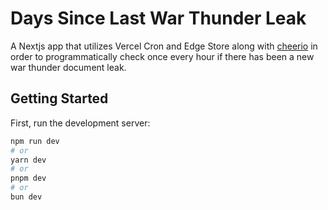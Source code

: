 # Days Since Last War Thunder Leak

A Nextjs app that utilizes Vercel Cron and Edge Store along with [cheerio](https://cheerio.js.org/) in order to programmatically check once every hour if there has been a new war thunder document leak.

## Getting Started

First, run the development server:

```bash
npm run dev
# or
yarn dev
# or
pnpm dev
# or
bun dev
```
